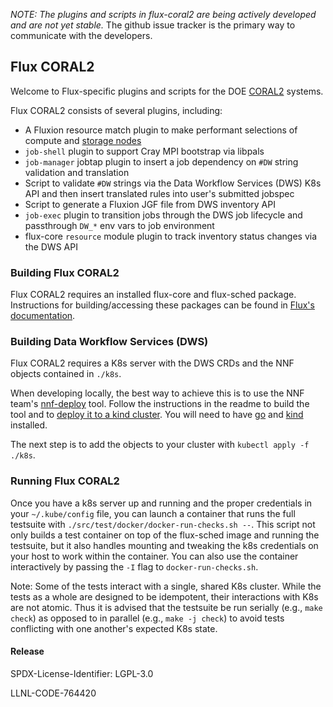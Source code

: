 
*NOTE: The plugins and scripts in flux-coral2 are being actively developed
and are not yet stable.* The github issue tracker is the primary way to
communicate with the developers.

## Flux CORAL2

Welcome to Flux-specific plugins and scripts for the
DOE [CORAL2](https://procurement.ornl.gov/rfp/CORAL2/) systems.

Flux CORAL2 consists of several plugins, including:
- A Fluxion resource match plugin to make performant selections of compute and [storage nodes](https://www.hpcwire.com/2021/02/18/livermores-el-capitan-supercomputer-hpe-rabbit-storage-nodes/)
- `job-shell` plugin to support Cray MPI bootstrap via libpals
- `job-manager` jobtap plugin to insert a job dependency on `#DW` string validation and translation
- Script to validate `#DW` strings via the Data Workflow Services (DWS) K8s API and then insert translated rules into user's submitted jobspec
- Script to generate a Fluxion JGF file from DWS inventory API
- `job-exec` plugin to transition jobs through the DWS job lifecycle and passthrough `DW_*` env vars to job environment
- flux-core `resource` module plugin to track inventory status changes via the DWS API

### Building Flux CORAL2

Flux CORAL2 requires an installed flux-core and flux-sched package.  Instructions
for building/accessing these packages can be found in
[Flux's documentation](https://flux-framework.readthedocs.io/en/latest/quickstart.html#building-the-code).

### Building Data Workflow Services (DWS)

Flux CORAL2 requires a K8s server with the DWS CRDs and the NNF objects contained in `./k8s`.

When developing locally, the best way to achieve this is to use the NNF team's [nnf-deploy](github.com/NearNodeFlash/nnf-deploy) tool. Follow the instructions in the readme to build the tool and to [deploy it to a kind cluster](github.com/NearNodeFlash/nnf-deploy#kind-cluster). You will need to have [go](https://go.dev/) and [kind](https://kind.sigs.k8s.io/) installed.

The next step is to add the objects to your cluster with `kubectl apply -f ./k8s`.

### Running Flux CORAL2

Once you have a k8s server up and running and the proper credentials in your `~/.kube/config` file, you can launch a container that runs the full testsuite with `./src/test/docker/docker-run-checks.sh --`.  This script not only builds a test container on top of the flux-sched image and running the testsuite, but it also handles mounting and tweaking the k8s credentials on your host to work within the container.  You can also use the container interactively by passing the `-I` flag to `docker-run-checks.sh`.

Note: Some of the tests interact with a single, shared K8s cluster.  While the tests as a whole are designed to be idempotent, their interactions with K8s are not atomic. Thus it is advised that the testsuite be run serially (e.g., `make check`) as opposed to in parallel (e.g., `make -j check`) to avoid tests conflicting with one another's expected K8s state.

#### Release

SPDX-License-Identifier: LGPL-3.0

LLNL-CODE-764420

